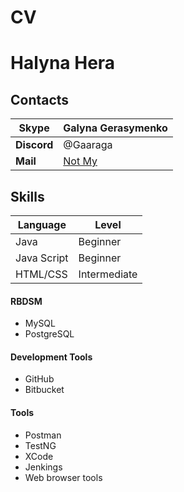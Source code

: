 # CV

# Halyna Hera

## Contacts

|Skype  | Galyna Gerasymenko |
|--|--|
| **Discord** | @Gaaraga |
|**Mail**|[Not My](123132132@mail.com)|

## Skills
|Language| Level |
|--|--|
|Java|Beginner|
|Java Script|Beginner|
|HTML/CSS|Intermediate|

#### RBDSM
* MySQL
* PostgreSQL

#### Development Tools
* GitHub
* Bitbucket

#### Tools
* Postman
* TestNG
* XCode
* Jenkings
* Web browser tools
